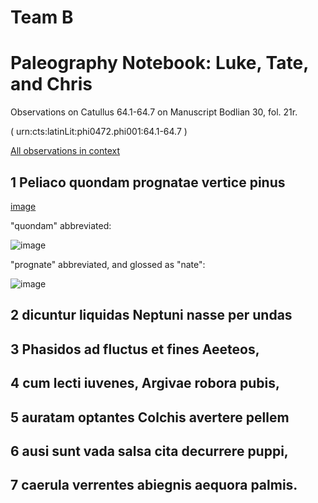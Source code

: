 # Team B
# Paleography Notebook: Luke, Tate, and Chris

Observations on Catullus 64.1-64.7 on Manuscript Bodlian 30, fol. 21r.

( urn:cts:latinLit:phi0472.phi001:64.1-64.7 )

[All observations in context](http://www.homermultitext.org/ict2/?urn=urn:cite2:fufolio:bodlian30.2019a:bodlian30_47@0.2544,0.2495,0.05562,0.02489&urn=urn:cite2:fufolio:bodlian30.2019a:bodlian30_47@0.3037,0.2462,0.06509,0.02884)

## 1 Peliaco quondam prognatae vertice pinus
[image](http://www.homermultitext.org/ict2/?urn=urn:cite2:fufolio:bodlian30.2019a:bodlian30_47@0.4690,0.4536,0.05168,0.01913&urn=urn:cite2:fufolio:bodlian30.2019a:bodlian30_47@0.5061,0.2492,0.2004,0.02216&urn=urn:cite2:fufolio:bodlian30.2019a:bodlian30_47@0.05838,0.3157,0.1132,0.03157&urn=urn:cite2:fufolio:bodlian30.2019a:bodlian30_47@0.4655,0.2887,0.08876,0.01730&urn=urn:cite2:fufolio:bodlian30.2019a:bodlian30_47@0.08087,0.5383,0.08915,0.02155&urn=urn:cite2:fufolio:bodlian30.2019a:bodlian30_47@0.4241,0.5501,0.1586,0.02368)

"quondam" abbreviated:

![image](http://www.homermultitext.org/iipsrv?OBJ=IIP,1.0&FIF=/project/homer/pyramidal/deepzoom/fufolio/bodlian30/2019a/bodlian30_47.tif&RGN=0.2544,0.2495,0.05562,0.02489&wID=250&CVT=JPEG)

"prognate" abbreviated, and glossed as "nate":

![image](http://www.homermultitext.org/iipsrv?OBJ=IIP,1.0&FIF=/project/homer/pyramidal/deepzoom/fufolio/bodlian30/2019a/bodlian30_47.tif&RGN=0.3037,0.2462,0.06509,0.02884&wID=250&CVT=JPEG)

## 2 dicuntur liquidas Neptuni nasse per undas

## 3 Phasidos ad fluctus et fines Aeeteos,

## 4 cum lecti iuvenes, Argivae robora pubis,

## 5 auratam optantes Colchis avertere pellem

## 6 ausi sunt vada salsa cita decurrere puppi,

## 7 caerula verrentes abiegnis aequora palmis.
